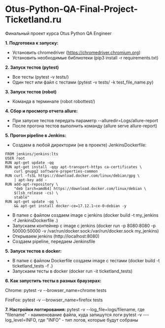 # Otus-Python-QA-Final-Project-Ticketland.ru

Финальный проект курса Otus Python QA Engineer

**1. Подготовка к запуску:**

- Установить chromedriver (https://chromedriver.chromium.org)
- Установить необходимые библиотеки (pip3 install -r requirements.txt)

**2. Запуск тестов (pytest)**

- Все тесты (pytest -v tests/)
- Один тест или файл с тестами (pytest -v tests/ -k test_file_name.py)

**3. Запуск тестов (robot)**

- Команда в терминале (robot robottest/)

**4. Сбор и просмотр отчета allure:**

- При запуске тестов передать параметр --alluredir=Logs/allure-report
- После прогона тестов выполнить команду (allure serve allure-report)

**5. Прогон pipeline в Jenkins:**

- Создаем в любой директории (не в проекте) JenkinsDockerfile:
```buildoutcfg
FROM jenkins/jenkins:lts
USER root
RUN apt-get update -qq
RUN apt-get install -qqy apt-transport-https ca-certificates \
    curl gnupg2 software-properties-common
RUN curl -fsSL https://download.docker.com/linux/debian/gpg \
    | apt-key add -
RUN add-apt-repository \
    "deb [arch=amd64] https://download.docker.com/linux/debian \
    $(lsb_release -cs) \
    stable"
RUN apt-get update -qq \
    && apt-get install docker-ce=17.12.1~ce-0~debian -y
```
- В папке с файлом создаем image c jenkins (docker build -t my_jenkins -f JenkinsDockerfile .)
- Запускаем контейнер с image c jenkins (docker run -p 8080:8080 -p 50000:50000 -v 
                                         /var/run/docker.sock:/var/run/docker.sock my_jenkins)
- Открываем jenkins (http://localhost:8080)
- Создаем pipeline, передаем Jenkinsfile

**5. Запуск тестов в docker:**

-  В папке с файлом Dockerfile создаем image c тестами (docker build -t  ticketland_tests -f .)
-  Запускаем тесты в docker (docker run -it ticketland_tests)

**6. Как запустить тесты в разных браузерах:**

Chrome:
pytest -v --browser_name=chrome tests

FireFox:
pytest -v --browser_name=firefox tests

**7. Настройки логгирования:**
pytest -v --log_file=logs/filename, где "filename" - наименование файла, куда запишутся логи
pytest -v ---log_level=INFO, где "INFO" - тип логов, которые будут собраны

